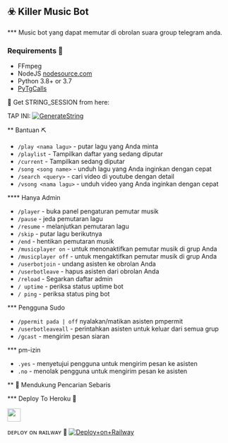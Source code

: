 <h2 align="centre">☣️ Killer Music Bot</h2>

*** Music bot yang dapat memutar di obrolan suara  group telegram anda.

<h3>Requirements 📖</h3>

- FFmpeg
- NodeJS [nodesource.com](https://nodesource.com/)
- Python 3.8+ or 3.7
- [PyTgCalls](https://github.com/pytgcalls/pytgcalls)

🧪 Get STRING_SESSION from here:

TAP INI: [![GenerateString](https://img.shields.io/badge/repl.it-generateString-yellowgreen)](https://replit.com/@Jancukmu/SpatialFailingBracket?v=1)

** Bantuan ⛏️

- `/play <nama lagu>` - putar lagu yang Anda minta
- `/playlist` - Tampilkan daftar yang sedang diputar
- `/current` - Tampilkan sedang diputar
- `/song <song name>` - unduh lagu yang Anda inginkan dengan cepat
- `/search <query>` - cari video di youtube dengan detail
- `/vsong <nama lagu>` - unduh video yang Anda inginkan dengan cepat

**** Hanya Admin ️
- `/player` - buka panel pengaturan pemutar musik
- `/pause` - jeda pemutaran lagu
- `/resume` - melanjutkan pemutaran lagu
- `/skip` - putar lagu berikutnya
- `/end` - hentikan pemutaran musik
- `/musicplayer on` - untuk menonaktifkan pemutar musik di grup Anda
- `/musicplayer off` - untuk mengaktifkan pemutar musik di grup Anda
- `/userbotjoin` - undang asisten ke obrolan Anda
- `/userbotleave` - hapus asisten dari obrolan Anda
- `/reload` - Segarkan daftar admin
- `/ uptime` - periksa status uptime bot
- `/ ping` - periksa status ping bot

*** Pengguna Sudo ️
- `/ppermit pada | off` nyalakan/matikan asisten pmpermit
- `/userbotleaveall` - perintahkan asisten untuk keluar dari semua grup
- `/gcast` - mengirim pesan siaran

*** pm-izin
- `.yes` - menyetujui pengguna untuk mengirim pesan ke asisten
- `.no` - menolak pengguna untuk mengirim pesan ke asisten

** 🔎 Mendukung Pencarian Sebaris

*** Deploy To Heroku 📡</h4>

<p align="left">
  <a href="https://heroku.com/deploy?template=https://github.com/Jancukmu/KaizenMusic">
     <img height="30px" src="https://img.shields.io/badge/Deploy%20To%20Heroku-blueviolet?style=for-the-badge&logo=heroku">
  </a>

ᴅᴇᴘʟᴏʏ ᴏɴ ʀᴀɪʟᴡᴀʏ 🚄
[![Deploy+on+Railway](https://railway.app/button.svg)](https://railway.app/new/template?template=https://github.com/Jancukmu/KaizenMusic&envs=SESSION_NAME,BOT_TOKEN,BOT_USERNAME,BOT_NAME,BG_IMAGE,THUMB_IMG,GROUP_SUPPORT,ASSISTANT_NAME,OWNER_NAME,OWNER_ID,UPDATES_CHANNEL,API_ID,API_HASH,PMPERMIT,SUDO_USERS,DURATION_LIMIT)
